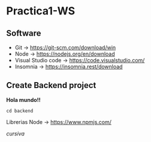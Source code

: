 # Practica1-WS
## Software
- Git -> https://git-scm.com/download/win
- Node -> https://nodejs.org/en/download 
- Visual Studio code -> https://code.visualstudio.com/
- Insomnia -> https://insomnia.rest/download 
  
## Create Backend project
**Hola mundo!!**
```
cd backend
```
Librerias Node -> https://www.npmjs.com/  

*cursiva*
